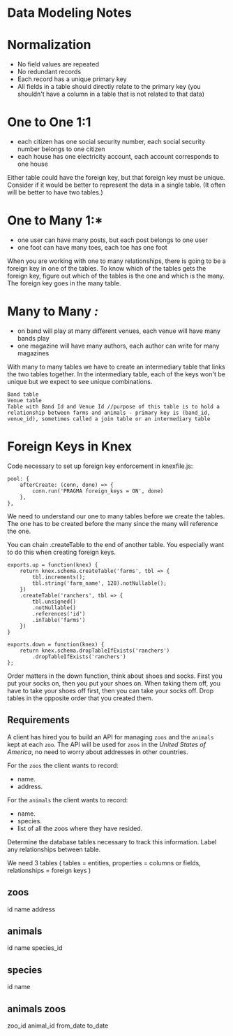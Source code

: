 # Data Modeling Notes

# Normalization

- No field values are repeated
- No redundant records
- Each record has a unique primary key
- All fields in a table should directly relate to the primary key (you shouldn't have a column in a table that is not related to that data)

# One to One 1:1

- each citizen has one social security number, each social security number belongs to one citizen
- each house has one electricity account, each account corresponds to one house

Either table could have the foreign key, but that foreign key must be unique. Consider if it would be better to represent the data in a single table. (It often will be better to have two tables.)

# One to Many 1:\*

- one user can have many posts, but each post belongs to one user
- one foot can have many toes, each toe has one foot

When you are working with one to many relationships, there is going to be a foreign key in one of the tables. To know which of the tables gets the foreign key, figure out which of the tables is the one and which is the many. The foreign key goes in the many table.

# Many to Many _:_

- on band will play at many different venues, each venue will have many bands play
- one magazine will have many authors, each author can write for many magazines

With many to many tables we have to create an intermediary table that links the two tables together. In the intermediary table, each of the keys won't be unique but we expect to see unique combinations.

    Band table
    Venue table
    Table with Band Id and Venue Id //purpose of this table is to hold a relationship between farms and animals - primary key is (band_id, venue_id), sometimes called a join table or an intermediary table

# Foreign Keys in Knex

Code necessary to set up foreign key enforcement in knexfile.js:

    pool: {
        afterCreate: (conn, done) => {
            conn.run('PRAGMA foreign_keys = ON', done)
        },
    },

We need to understand our one to many tables before we create the tables. The one has to be created before the many since the many will reference the one.

You can chain .createTable to the end of another table. You especially want to do this when creating foreign keys.

    exports.up = function(knex) {
        return knex.schema.createTable('farms', tbl => {
            tbl.increments();
            tbl.string('farm_name', 128).notNullable();
        })
        .createTable('ranchers', tbl => {
            tbl.unsigned()
            .notNullable()
            .references('id')
            .inTable('farms')
        })
    }

    exports.down = function(knex) {
        return knex.schema.dropTableIfExists('ranchers')
            .dropTableIfExists('ranchers')
    };

Order matters in the down function, think about shoes and socks. First you put your socks on, then you put your shoes on. When taking them off, you have to take your shoes off first, then you can take your socks off. Drop tables in the opposite order that you created them.

## Requirements

A client has hired you to build an API for managing `zoos` and the `animals` kept at each `zoo`. The API will be used for `zoos` in the _United States of America_, no need to worry about addresses in other countries.

For the `zoos` the client wants to record:

- name.
- address.

For the `animals` the client wants to record:

- name.
- species.
- list of all the zoos where they have resided.

Determine the database tables necessary to track this information.
Label any relationships between table.

We need 3 tables ( tables = entities, properties = columns or fields, relationships = foreign keys )

## zoos

id
name
address

## animals

id
name
species_id

## species

id
name

## animals zoos

zoo_id
animal_id
from_date
to_date
